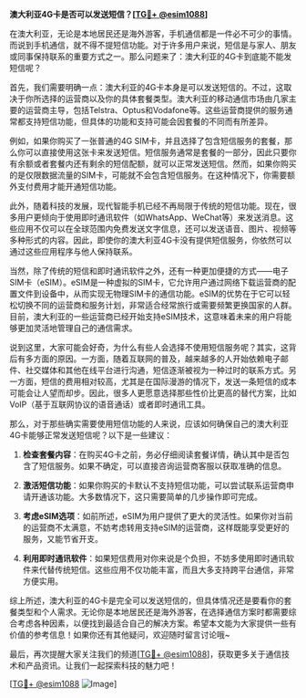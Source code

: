 **澳大利亚4G卡是否可以发送短信？[[TG💪+ @esim1088](https://t.me/s/esim1088)]**

在澳大利亚，无论是本地居民还是海外游客，手机通信都是一件必不可少的事情。而说到手机通信，就不得不提短信功能。对于许多用户来说，短信是与家人、朋友或同事保持联系的重要方式之一。那么问题来了：澳大利亚的4G卡到底能不能发短信呢？

首先，我们需要明确一点：澳大利亚的4G卡本身是可以发送短信的。不过，这取决于你所选择的运营商以及你的具体套餐类型。澳大利亚的移动通信市场由几家主要的运营商主导，包括Telstra、Optus和Vodafone等。这些运营商提供的服务通常都支持短信功能，但具体的功能和支持可能会因套餐的不同而有所差异。

例如，如果你购买了一张普通的4G SIM卡，并且选择了包含短信服务的套餐，那么你可以直接使用这张卡来发送短信。短信服务通常是套餐的一部分，因此只要你有余额或者套餐内还有剩余的短信配额，就可以正常发送短信。然而，如果你购买的是仅限数据流量的SIM卡，可能就不会包含短信服务。在这种情况下，你需要额外支付费用才能开通短信功能。

此外，随着科技的发展，现代智能手机已经不再局限于传统的短信功能。现在，很多用户更倾向于使用即时通讯软件（如WhatsApp、WeChat等）来发送消息。这些应用不仅可以在全球范围内免费发送文字信息，还可以发送语音、图片、视频等多种形式的内容。因此，即使你的澳大利亚4G卡没有提供短信服务，你依然可以通过这些应用程序与他人保持联系。

当然，除了传统的短信和即时通讯软件之外，还有一种更加便捷的方式——电子SIM卡（eSIM）。eSIM是一种虚拟的SIM卡，它允许用户通过网络下载运营商的配置文件到设备中，从而实现无物理SIM卡的通信功能。eSIM的优势在于它可以轻松切换不同的运营商和服务计划，非常适合经常旅行或需要频繁更换国家的人群。目前，澳大利亚的一些运营商已经开始支持eSIM技术，这意味着未来的用户将能够更加灵活地管理自己的通信需求。

说到这里，大家可能会好奇，为什么有些人会选择不使用短信服务呢？其实，这背后有多方面的原因。一方面，随着互联网的普及，越来越多的人开始依赖电子邮件、社交媒体和其他在线平台进行沟通，短信逐渐被视为一种过时的联系方式。另一方面，短信的费用相对较高，尤其是在国际漫游的情况下，发送一条短信的成本可能会让人望而却步。因此，很多人更愿意选择那些性价比更高的替代方案，比如VoIP（基于互联网协议的语音通话）或者即时通讯工具。

那么，对于那些确实需要使用短信功能的人来说，应该如何确保自己的澳大利亚4G卡能够正常发送短信呢？以下是一些建议：

1. **检查套餐内容**：在购买4G卡之前，务必仔细阅读套餐详情，确认其中是否包含了短信服务。如果不确定，可以直接咨询运营商客服以获取准确的信息。
   
2. **激活短信功能**：如果你购买的卡默认不支持短信功能，可以尝试联系运营商申请开通该功能。大多数情况下，这只需要简单的几步操作即可完成。

3. **考虑eSIM选项**：如前所述，eSIM为用户提供了更大的灵活性。如果你对当前的运营商不太满意，不妨考虑转用支持eSIM的运营商，这样既能享受更好的服务，又能节省开支。

4. **利用即时通讯软件**：如果短信费用对你来说是个负担，不妨多使用即时通讯软件来代替传统短信。这些应用不仅功能丰富，而且大多支持跨平台通信，非常方便实用。

综上所述，澳大利亚的4G卡是完全可以发送短信的，但具体情况还是要看你的套餐类型和个人需求。无论你是本地居民还是海外游客，在选择通信方案时都需要综合考虑各种因素，以便找到最适合自己的解决方案。希望本文能为大家提供一些有价值的参考信息！如果你还有其他疑问，欢迎随时留言讨论哦~

最后，再次提醒大家关注我们的频道[[TG💪+ @esim1088](https://t.me/s/esim1088)]，获取更多关于通信技术和产品资讯。让我们一起探索科技的魅力吧！

[[TG💪+ @esim1088](https://t.me/s/esim1088) ![Image](https://i.postimg.cc/4NQfJmqS/Snipaste-2025-05-13-00-14-12.png)]